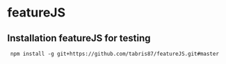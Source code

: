 # featureJS

## Installation featureJS for testing
``` npm install -g git+https://github.com/tabris87/featureJS.git#master```